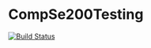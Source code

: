 # CompSe200Testing
[![Build Status](https://app.travis-ci.com/Kataya42/CompSe200Testing.svg?branch=main)](https://app.travis-ci.com/Kataya42/CompSe200Testing)

